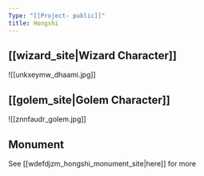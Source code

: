 ```yaml
---
Type: "[[Project- public]]"
title: Hongshi
---
```

## [[wizard_site|Wizard Character]]
![[unkxeymw_dhaami.jpg]]

## [[golem_site|Golem Character]]
![[znnfaudr_golem.jpg]]


## Monument
See [[wdefdjzm_hongshi_monument_site|here]] for more